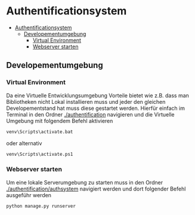 # <b>Authentificationsystem</b>
- [Authentificationsystem](#authentificationsystem)
  - [Developementumgebung](#developementumgebung)
    - [Virtual Environment](#virtual-environment)
    - [Webserver starten](#webserver-starten)


## Developementumgebung
### Virtual Environment
Da eine Virtuelle Entwicklungsumgebung Vorteile bietet wie z.B. dass man Bibliotheken nicht Lokal installieren muss und jeder den gleichen Developementstand hat muss diese gestartet werden. Hierfür einfach im Terminal in den Ordner [./authentification](./authentification/) navigieren und die Virtuelle Umgebung mit folgendem Befehl aktivieren

```cmd
venv\Scripts\activate.bat
```
oder alternativ
```cmd
venv\Scripts\activate.ps1
```

### Webserver starten
Um eine lokale Serverumgebung zu starten muss in den Ordner [./authentification/authsystem](./authentification/authsystem) navigiert werden und dort folgender Befehl ausgeführ werden
```cmd
python manage.py runserver
```
